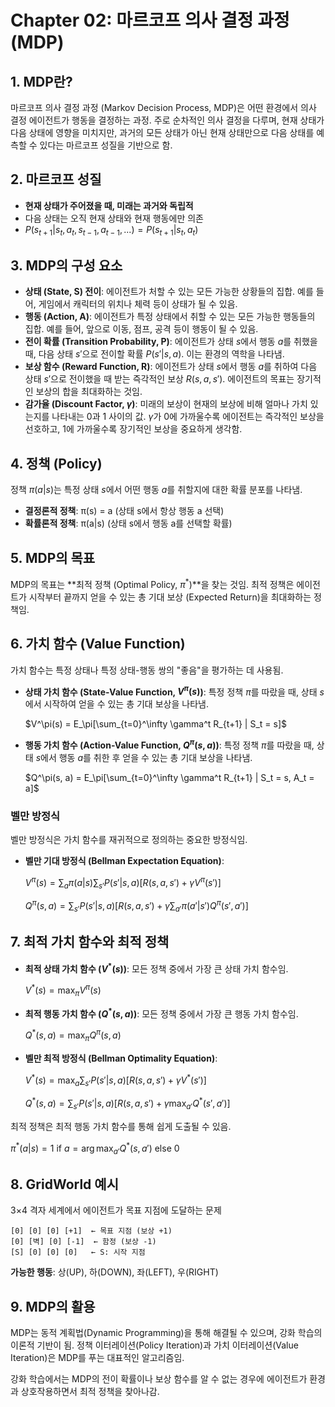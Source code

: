 # Chapter 02: 마르코프 의사 결정 과정 (MDP)

## 1. MDP란?

마르코프 의사 결정 과정 (Markov Decision Process, MDP)은 어떤 환경에서 의사 결정 에이전트가 행동을 결정하는 과정. 주로 순차적인 의사 결정을 다루며, 현재 상태가 다음 상태에 영향을 미치지만, 과거의 모든 상태가 아닌 현재 상태만으로 다음 상태를 예측할 수 있다는 마르코프 성질을 기반으로 함.

## 2. 마르코프 성질

- **현재 상태가 주어졌을 때, 미래는 과거와 독립적**
- 다음 상태는 오직 현재 상태와 현재 행동에만 의존
- $P(s_{t+1} | s_t, a_t, s_{t-1}, a_{t-1}, ...) = P(s_{t+1} | s_t, a_t)$

## 3. MDP의 구성 요소

*   **상태 (State, S) 전이**: 에이전트가 처할 수 있는 모든 가능한 상황들의 집합. 예를 들어, 게임에서 캐릭터의 위치나 체력 등이 상태가 될 수 있음.
*   **행동 (Action, A)**: 에이전트가 특정 상태에서 취할 수 있는 모든 가능한 행동들의 집합. 예를 들어, 앞으로 이동, 점프, 공격 등이 행동이 될 수 있음.
*   **전이 확률 (Transition Probability, P)**: 에이전트가 상태 $s$에서 행동 $a$를 취했을 때, 다음 상태 $s'$으로 전이할 확률 $P(s' | s, a)$. 이는 환경의 역학을 나타냄.
*   **보상 함수 (Reward Function, R)**: 에이전트가 상태 $s$에서 행동 $a$를 취하여 다음 상태 $s'$으로 전이했을 때 받는 즉각적인 보상 $R(s, a, s')$. 에이전트의 목표는 장기적인 보상의 합을 최대화하는 것임.
*   **감가율 (Discount Factor, $\gamma$)**: 미래의 보상이 현재의 보상에 비해 얼마나 가치 있는지를 나타내는 0과 1 사이의 값. $\gamma$가 0에 가까울수록 에이전트는 즉각적인 보상을 선호하고, 1에 가까울수록 장기적인 보상을 중요하게 생각함.

## 4. 정책 (Policy)

정책 $\pi(a | s)$는 특정 상태 $s$에서 어떤 행동 $a$를 취할지에 대한 확률 분포를 나타냄.

- **결정론적 정책**: π(s) = a (상태 s에서 항상 행동 a 선택)
- **확률론적 정책**: π(a|s) (상태 s에서 행동 a를 선택할 확률)

## 5. MDP의 목표

MDP의 목표는 **최적 정책 (Optimal Policy, $\pi^*$)**을 찾는 것임. 최적 정책은 에이전트가 시작부터 끝까지 얻을 수 있는 총 기대 보상 (Expected Return)을 최대화하는 정책임.

## 6. 가치 함수 (Value Function)

가치 함수는 특정 상태나 특정 상태-행동 쌍의 "좋음"을 평가하는 데 사용됨.

*   **상태 가치 함수 (State-Value Function, $V^\pi(s)$)**: 특정 정책 $\pi$를 따랐을 때, 상태 $s$에서 시작하여 얻을 수 있는 총 기대 보상을 나타냄.
    
    $V^\pi(s) = E_\pi[\sum_{t=0}^\infty \gamma^t R_{t+1} | S_t = s]$

*   **행동 가치 함수 (Action-Value Function, $Q^\pi(s, a)$)**: 특정 정책 $\pi$를 따랐을 때, 상태 $s$에서 행동 $a$를 취한 후 얻을 수 있는 총 기대 보상을 나타냄.
    
    $Q^\pi(s, a) = E_\pi[\sum_{t=0}^\infty \gamma^t R_{t+1} | S_t = s, A_t = a]$

### 벨만 방정식

벨만 방정식은 가치 함수를 재귀적으로 정의하는 중요한 방정식임.

*   **벨만 기대 방정식 (Bellman Expectation Equation)**:
    
    $V^\pi(s) = \sum_a \pi(a|s) \sum_{s'} P(s'|s,a) [R(s,a,s') + \gamma V^\pi(s')]$
    
    $Q^\pi(s,a) = \sum_{s'} P(s'|s,a) [R(s,a,s') + \gamma \sum_{a'} \pi(a'|s') Q^\pi(s',a')]$

## 7. 최적 가치 함수와 최적 정책

*   **최적 상태 가치 함수 ($V^*(s)$)**: 모든 정책 중에서 가장 큰 상태 가치 함수임.
    
    $V^*(s) = \max_\pi V^\pi(s)$

*   **최적 행동 가치 함수 ($Q^*(s, a)$)**: 모든 정책 중에서 가장 큰 행동 가치 함수임.
    
    $Q^*(s, a) = \max_\pi Q^\pi(s, a)$

*   **벨만 최적 방정식 (Bellman Optimality Equation)**:
    
    $V^*(s) = \max_a \sum_{s'} P(s'|s,a) [R(s,a,s') + \gamma V^*(s')]$
    
    $Q^*(s,a) = \sum_{s'} P(s'|s,a) [R(s,a,s') + \gamma \max_{a'} Q^*(s',a')]$

최적 정책은 최적 행동 가치 함수를 통해 쉽게 도출될 수 있음.

$\pi^*(a|s) = 1 \text{ if } a = \arg\max_{a'} Q^*(s, a') \text{ else } 0$

## 8. GridWorld 예시

3×4 격자 세계에서 에이전트가 목표 지점에 도달하는 문제

```
[0] [0] [0] [+1]  ← 목표 지점 (보상 +1)
[0] [벽] [0] [-1]  ← 함정 (보상 -1)
[S] [0] [0] [0]   ← S: 시작 지점
```

**가능한 행동**: 상(UP), 하(DOWN), 좌(LEFT), 우(RIGHT)

## 9. MDP의 활용

MDP는 동적 계획법(Dynamic Programming)을 통해 해결될 수 있으며, 강화 학습의 이론적 기반이 됨. 정책 이터레이션(Policy Iteration)과 가치 이터레이션(Value Iteration)은 MDP를 푸는 대표적인 알고리즘임.

강화 학습에서는 MDP의 전이 확률이나 보상 함수를 알 수 없는 경우에 에이전트가 환경과 상호작용하면서 최적 정책을 찾아나감.